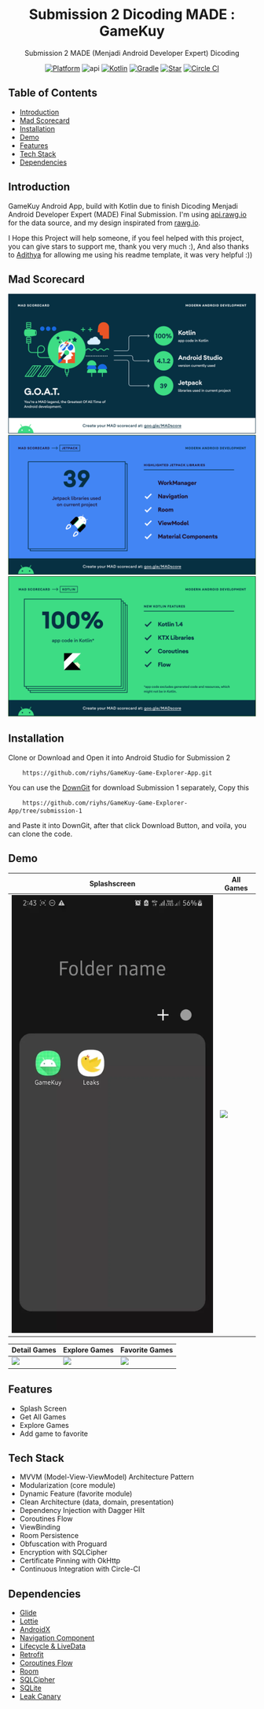 <h1 align="center">
  Submission 2 Dicoding MADE : GameKuy
</h1>
<p align="center">
  Submission 2 MADE (Menjadi Android Developer Expert) Dicoding
</p>
<p align="center">
  <a href="http://developer.android.com/index.html"><img alt="Platform" src="https://img.shields.io/badge/platform-Android-green.svg"></a>
  <img alt="api" src="https://img.shields.io/badge/API-23%2B-green?logo=android"/>
  <a href="http://kotlinlang.org"><img alt="Kotlin" src="https://img.shields.io/badge/kotlin-1.4.31-blue.svg"></a>
  <a href="https://developer.android.com/studio/releases/gradle-plugin"><img alt="Gradle" src="https://img.shields.io/badge/gradle-4.1.2-green.svg"></a>
  <a href="https://github.com/riyhs/GameKuy-Game-Explorer-App/"><img alt="Star" src="https://img.shields.io/github/stars/riyhs/GameKuy-Game-Explorer-App"></a>
  <a href="https://github.com/riyhs/GameKuy-Game-Explorer-App/"><img alt="Circle CI" src="https://circleci.com/gh/riyhs/GameKuy-Game-Explorer-App.svg?style=shield"></a>
</p>

## Table of Contents
- [Introduction](#introduction)
- [Mad Scorecard](#mad-scorecard)
- [Installation](#installation)
- [Demo](#demo)
- [Features](#features)
- [Tech Stack](#tech-stack)
- [Dependencies](#dependencies)

## Introduction

GameKuy Android App, build with Kotlin due to finish Dicoding Menjadi Android Developer Expert (MADE) Final Submission. I'm using [api.rawg.io](https://api.rawg.io/docs/) for the data source, and my design inspirated from [rawg.io](https://rawg.io/). 

I Hope this Project will help someone, if you feel helped with this project, you can give stars to support me, thank you very much :), 
And also thanks to [Adithya](https://github.com/Adithya-13/MadeSubmsission) for allowing me using his readme template, it was very helpful :))

## Mad Scorecard

[<img src="https://github.com/riyhs/GameKuy-Game-Explorer-App/blob/submission-2/assets/madscore/summary.png"></img>](https://madscorecard.withgoogle.com/scorecards/1768413859/#summary)
[<img src="https://github.com/riyhs/GameKuy-Game-Explorer-App/blob/submission-2/assets/madscore/jetpack.png"></img>](https://madscorecard.withgoogle.com/scorecards/1768413859/#jetpack)
[<img src="https://github.com/riyhs/GameKuy-Game-Explorer-App/blob/submission-2/assets/madscore/kotlin.png"></img>](https://madscorecard.withgoogle.com/scorecards/1768413859/#kotlin)

## Installation

Clone or Download and Open it into Android Studio for Submission 2
```
    https://github.com/riyhs/GameKuy-Game-Explorer-App.git
```  

You can use the [DownGit](https://downgit.github.io/) for download Submission 1 separately, Copy this

```
    https://github.com/riyhs/GameKuy-Game-Explorer-App/tree/submission-1
```

and Paste it into DownGit, after that click Download Button, and voila, you can clone the code.


## Demo

|Splashscreen|All Games|
|--|--|
|![](assets/splash.webp?raw=true)|![](assets/all-games.webp?raw=true)|

|Detail Games|Explore Games|Favorite Games|
|--|--|--|
|![](assets/detail-game.webp?raw=true)|![](assets/explore-games.webp?raw=true)|![](assets/favorite-games.webp?raw=true)|

## Features
- Splash Screen
- Get All Games
- Explore Games
- Add game to favorite

## Tech Stack
- MVVM (Model-View-ViewModel) Architecture Pattern
- Modularization (core module)
- Dynamic Feature (favorite module)
- Clean Architecture (data, domain, presentation)
- Dependency Injection with Dagger Hilt
- Coroutines Flow
- ViewBinding
- Room Persistence
- Obfuscation with Proguard
- Encryption with SQLCipher
- Certificate Pinning with OkHttp
- Continuous Integration with Circle-CI

## Dependencies
- [Glide](https://github.com/bumptech/glide)
- [Lottie](https://github.com/airbnb/lottie-android)
- [AndroidX](https://mvnrepository.com/artifact/androidx)
- [Navigation Component](https://developer.android.com/guide/navigation/navigation-getting-started)
- [Lifecycle & LiveData](https://developer.android.com/jetpack/androidx/releases/lifecycle)
- [Retrofit](https://square.github.io/retrofit/)
- [Coroutines Flow](https://developer.android.com/kotlin/flow)
- [Room](https://developer.android.com/training/data-storage/room?gclid=Cj0KCQiA0MD_BRCTARIsADXoopYlw1cozWjwyR-ucLYaaoqYlZeJmxG34JnhByjApMNwuchOcAzcy0aAgGHEALw_wcB&gclsrc=aw.ds)
- [SQLCipher](https://github.com/sqlcipher/sqlcipher)
- [SQLite](https://developer.android.com/jetpack/androidx/releases/sqlite)
- [Leak Canary](https://github.com/square/leakcanary)
